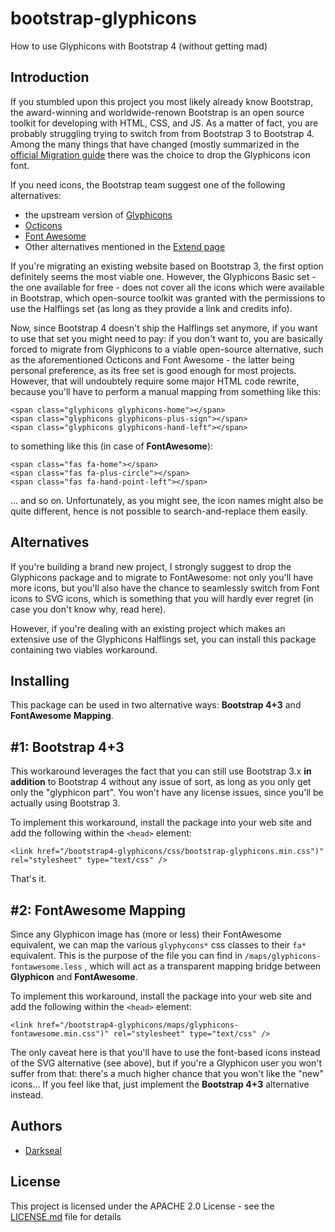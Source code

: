 # bootstrap-glyphicons

How to use Glyphicons with Bootstrap 4 (without getting mad)

## Introduction

If you stumbled upon this project you most likely already know Bootstrap, the award-winning and worldwide-renown Bootstrap is an open source toolkit for developing with HTML, CSS, and JS. As a matter of fact, you are probably struggling trying to switch from from Bootstrap 3 to Bootstrap 4. Among the many things that have changed (mostly summarized in the [official Migration guide](http://getbootstrap.com/docs/4.0/migration/) there was the choice to drop the Glyphicons icon font. 

If you need icons, the Bootstrap team suggest one of the following alternatives:

* the upstream version of [Glyphicons](https://glyphicons.com/)
* [Octicons](https://octicons.github.com/)
* [Font Awesome](https://fontawesome.com/)
* Other alternatives mentioned in the [Extend page](https://getbootstrap.com/docs/4.0/extend/icons/)

If you're migrating an existing website based on Bootstrap 3, the first option definitely seems the most viable one. However, the Glyphicons Basic set - the one available for free - does not cover all the icons which were available in Bootstrap, which open-source toolkit was granted with the permissions to use the Halflings set (as long as they provide a link and credits info). 

Now, since Bootstrap 4 doesn't ship the Halflings set anymore, if you want to use that set you might need to pay: if you don't want to, you are basically forced to migrate from Glyphicons to a viable open-source alternative, such as the aforementioned Octicons and Font Awesome - the latter being personal preference, as its free set is good enough for most projects. However, that will undoubtely require some major HTML code rewrite, because you'll have to perform a manual mapping from something like this:

    <span class="glyphicons glyphicons-home"></span>
    <span class="glyphicons glyphicons-plus-sign"></span>
    <span class="glyphicons glyphicons-hand-left"></span>

to something like this (in case of **FontAwesome**):

    <span class="fas fa-home"></span>
    <span class="fas fa-plus-circle"></span>
    <span class="fas fa-hand-point-left"></span>

... and so on. Unfortunately, as you might see, the icon names might also be quite different, hence is not possible to search-and-replace them easily.


## Alternatives

If you're building a brand new project, I strongly suggest to drop the Glyphicons package and to migrate to FontAwesome: not only you'll have more icons, but you'll also have the chance to seamlessly switch from Font icons to SVG icons,  which is something that you will hardly ever regret (in case you don't know why, read here).

However, if you're dealing with an existing project which makes an extensive use of the Glyphicons Halflings set, you can install this package containing two viables workaround.

## Installing

This package can be used in two alternative ways: **Bootstrap 4+3** and **FontAwesome Mapping**.


## #1: Bootstrap 4+3

This workaround leverages the fact that you can still use Bootstrap 3.x **in addition** to Bootstrap 4 without any issue of sort, as long as you only get only the "glyphicon part". You won't have any license issues, since you'll be actually using Bootstrap 3. 

To implement this workaround, install the package into your web site and add the following within the `<head>` element:

    <link href="/bootstrap4-glyphicons/css/bootstrap-glyphicons.min.css")" rel="stylesheet" type="text/css" />

That's it.


## #2: FontAwesome Mapping

Since any Glyphicon image has (more or less) their FontAwesome equivalent, we can map the various `glyphycons*` css classes to their `fa*` equivalent. This is the purpose of the file you can find in `/maps/glyphicons-fontawesome.less` , which will act as a transparent mapping bridge between **Glyphicon** and **FontAwesome**. 

To implement this workaround, install the package into your web site and add the following within the `<head>` element:

    <link href="/bootstrap4-glyphicons/maps/glyphicons-fontawesome.min.css")" rel="stylesheet" type="text/css" />

The only caveat here is that you'll have to use the font-based icons instead of the SVG alternative (see above), but if you're a Glyphicon user you won't suffer from that: there's a much higher chance that you won't like the "new" icons... If you feel like that, just implement the **Bootstrap 4+3** alternative instead.


## Authors

* [Darkseal](https://github.com/Darkseal)


## License

This project is licensed under the APACHE 2.0 License - see the [LICENSE.md](LICENSE.md) file for details

